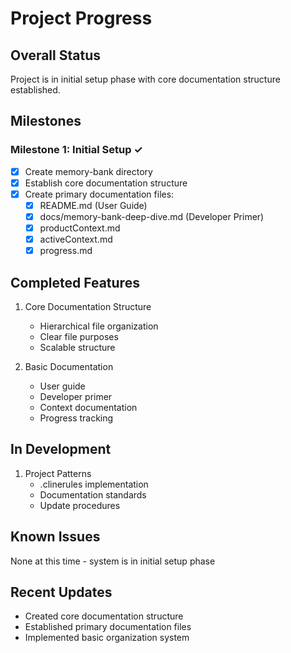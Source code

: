 # Project Progress

## Overall Status
Project is in initial setup phase with core documentation structure established.

## Milestones

### Milestone 1: Initial Setup ✓
- [x] Create memory-bank directory
- [x] Establish core documentation structure
- [x] Create primary documentation files:
  - [x] README.md (User Guide)
  - [x] docs/memory-bank-deep-dive.md (Developer Primer)
  - [x] productContext.md
  - [x] activeContext.md
  - [x] progress.md

## Completed Features
1. Core Documentation Structure
   - Hierarchical file organization
   - Clear file purposes
   - Scalable structure

2. Basic Documentation
   - User guide
   - Developer primer
   - Context documentation
   - Progress tracking

## In Development
1. Project Patterns
   - .clinerules implementation
   - Documentation standards
   - Update procedures

## Known Issues
None at this time - system is in initial setup phase

## Recent Updates
- Created core documentation structure
- Established primary documentation files
- Implemented basic organization system
